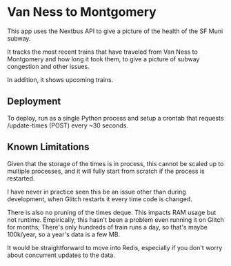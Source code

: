 # Van Ness to Montgomery

This app uses the Nextbus API to give a picture of the health of
the SF Muni subway.

It tracks the most recent trains that have traveled from Van Ness to Montgomery
and how long it took them, to give a picture of subway congestion and other issues.

In addition, it shows upcoming trains.

## Deployment

To deploy, run as a single Python process and setup a crontab that requests
/update-times (POST) every ~30 seconds.

## Known Limitations

Given that the storage of the times is in process, this cannot be scaled up
to multiple processes, and it will fully start from scratch if the process is
restarted.

I have never in practice seen this be an issue other than during development,
when Glitch restarts it every time code is changed.

There is also no pruning of the times deque. This impacts RAM usage but not runtime.
Empirically, this hasn't been a problem even running it on Glitch for months;
There's only hundreds of train runs a day, so that's maybe 100k/year, so a year's
data is a few MB.

It would be straightforward to move into Redis, especially if you don't worry about
concurrent updates to the data.
